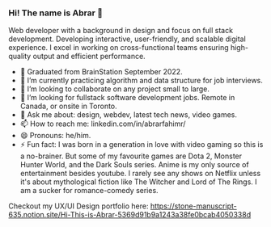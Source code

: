 ### Hi! The name is Abrar 👋

Web developer with a background in design and focus on full stack development. Developing interactive, user-friendly, and scalable digital experience. I excel in working on cross-functional teams ensuring high-quality output and efficient performance.

- 🔭 Graduated from BrainStation September 2022.
- 🌱 I’m currently practicing algorithm and data structure for job interviews.
- 👯 I’m looking to collaborate on any project small to large.
- 🤔 I’m looking for fullstack software development jobs. Remote in Canada, or onsite in Toronto.
- 💬 Ask me about: design, webdev, latest tech news, video games.
- 📫 How to reach me: linkedin.com/in/abrarfahimr/
- 😄 Pronouns: he/him.
- ⚡ Fun fact: I was born in a generation in love with video gaming so this is a no-brainer. But some of my favourite games are Dota 2, Monster Hunter World, and the Dark Souls series. Anime is my only source of entertainment besides youtube. I rarely see any shows on Netflix unless it's about mythological fiction like The Witcher and Lord of The Rings. I am a sucker for romance-comedy series.

Checkout my UX/UI Design portfolio here: https://stone-manuscript-635.notion.site/Hi-This-is-Abrar-5369d91b9a1243a38fe0bcab4050338d
